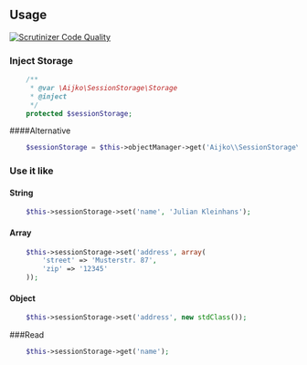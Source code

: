 ## Usage

[![Scrutinizer Code Quality](https://scrutinizer-ci.com/b/aijko/session_storage/badges/quality-score.png?b=master)](https://scrutinizer-ci.com/b/aijko/session_storage/?branch=master)

### Inject Storage
```php
	/**
	 * @var \Aijko\SessionStorage\Storage
	 * @inject
	 */
	protected $sessionStorage;
```
####Alternative
```php
	$sessionStorage = $this->objectManager->get('Aijko\\SessionStorage\\Storage');
```


### Use it like

#### String
```php
	$this->sessionStorage->set('name', 'Julian Kleinhans');
```
#### Array
```php
	$this->sessionStorage->set('address', array(
		'street' => 'Musterstr. 87',
		'zip' => '12345'
	));
```

#### Object
```php
	$this->sessionStorage->set('address', new stdClass());
```

###Read
```php
	$this->sessionStorage->get('name');
```
